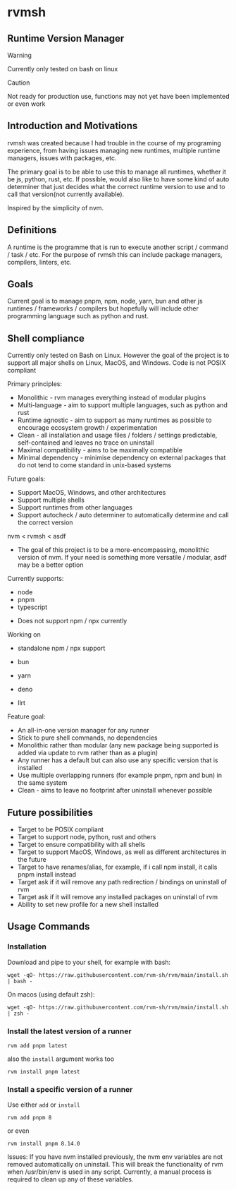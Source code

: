 # rvmsh
## Runtime Version Manager

>[!WARNING]
> Currently only tested on bash on linux 

> [!CAUTION]
> Not ready for production use, functions may not yet have been implemented or even work


## Introduction and Motivations
rvmsh was created because I had trouble in the course of my programing experience, from having issues managing new runtimes, multiple runtime managers, issues with packages, etc. 

The primary goal is to be able to use this to manage all runtimes, whether it be js, python, rust, etc. If possible, would also like to have some kind of auto determiner that just decides what the correct runtime version to use and to call that version(not currently available).

Inspired by the simplicity of nvm.

## Definitions
A runtime is the programme that is run to execute another script / command / task / etc. For the purpose of rvmsh this can include package managers, compilers, linters, etc. 

## Goals
Current goal is to manage pnpm, npm, node, yarn, bun and other js runtimes / frameworks / compilers but hopefully will include other programming language such as python and rust.

## Shell compliance
Currently only tested on Bash on Linux. However the goal of the project is to support all major shells on Linux, MacOS, and Windows. Code is not POSIX compliant

Primary principles:
 - Monolithic - rvm manages everything instead of modular plugins
 - Multi-language - aim to support multiple languages, such as python and rust
 - Runtime agnostic - aim to support as many runtimes as possible to encourage ecosystem growth / experimentation
 - Clean - all installation and usage files / folders / settings predictable, self-contained and leaves no trace on uninstall
 - Maximal compatibility - aims to be maximally compatible 
 - Minimal dependency - minimise dependency on external packages that do not tend to come standard in unix-based systems 

Future goals:
 - Support MacOS, Windows, and other architectures
 - Support multiple shells
 - Support runtimes from other languages
 - Support autocheck / auto determiner to automatically determine and call the correct version

nvm < rvmsh < asdf
* The goal of this project is to be a more-encompassing, monolithic version of nvm. If your need is something more versatile / modular, asdf may be a better option

Currently supports:
 - node
 - pnpm
 - typescript

* Does not support npm / npx currently

Working on 
 - standalone npm / npx support
 - bun
 - yarn

 - deno
 - llrt

Feature goal:
 - An all-in-one version manager for any runner
 - Stick to pure shell commands, no dependencies
 - Monolithic rather than modular (any new package being supported is added via update to rvm rather than as a plugin)
 - Any runner has a default but can also use any specific version that is installed
 - Use multiple overlapping runners (for example pnpm, npm and bun) in the same system
 - Clean - aims to leave no footprint after uninstall whenever possible

## Future possibilities
- Target to be POSIX compliant
- Target to support node, python, rust and others
- Target to ensure compatibility with all shells
- Target to support MacOS, Windows, as well as different architectures in the future
- Target to have renames/alias, for example, if i call npm install, it calls pnpm install instead
- Target ask if it will remove any path redirection / bindings on uninstall of rvm
- Target ask if it will remove any installed packages on uninstall of rvm
- Ability to set new profile for a new shell installed

## Usage Commands

### Installation
Download and pipe to your shell, for example with bash:
```
wget -qO- https://raw.githubusercontent.com/rvm-sh/rvm/main/install.sh | bash -
```

On macos (using default zsh):
```
wget -qO- https://raw.githubusercontent.com/rvm-sh/rvm/main/install.sh | zsh -
```

### Install the latest version of a runner
```
rvm add pnpm latest
```
also the `install` argument works too
```
rvm install pnpm latest
```

### Install a specific version of a runner
Use either `add` or `install`
```
rvm add pnpm 8
```
or even
```
rvm install pnpm 8.14.0
```


Issues:
If you have nvm installed previously, the nvm env variables are not removed automatically on uninstall. This will break the functionality of rvm when /usr/bin/env is used in any script. Currently, a manual process is required to clean up any of these variables.




